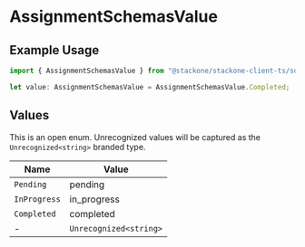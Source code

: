 # AssignmentSchemasValue

## Example Usage

```typescript
import { AssignmentSchemasValue } from "@stackone/stackone-client-ts/sdk/models/shared";

let value: AssignmentSchemasValue = AssignmentSchemasValue.Completed;
```

## Values

This is an open enum. Unrecognized values will be captured as the `Unrecognized<string>` branded type.

| Name                   | Value                  |
| ---------------------- | ---------------------- |
| `Pending`              | pending                |
| `InProgress`           | in_progress            |
| `Completed`            | completed              |
| -                      | `Unrecognized<string>` |